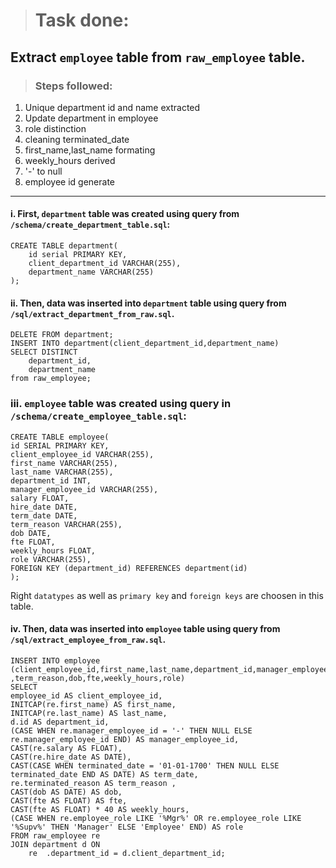 > # Task done: 
## Extract `employee`  table from `raw_employee` table.

> ### Steps followed: 
1. Unique department id and name extracted
2. Update department in employee
3. role distinction
4. cleaning terminated_date
5. first_name,last_name formating
6. weekly_hours derived
7. '-' to null
8. employee id generate

---
#### i. First, `department` table was created using query from `/schema/create_department_table.sql`:
```
CREATE TABLE department(
 	id serial PRIMARY KEY,
 	client_department_id VARCHAR(255),
 	department_name VARCHAR(255)
); 
```

#### ii. Then, data was inserted into `department` table using query from `/sql/extract_department_from_raw.sql`.
```
DELETE FROM department;
INSERT INTO department(client_department_id,department_name) 
SELECT DISTINCT 
	department_id,
	department_name 	
from raw_employee;
```


### iii. `employee` table was created using query in `/schema/create_employee_table.sql`:
```
CREATE TABLE employee(
id SERIAL PRIMARY KEY,
client_employee_id VARCHAR(255),
first_name VARCHAR(255),
last_name VARCHAR(255),
department_id INT,
manager_employee_id VARCHAR(255),
salary FLOAT,
hire_date DATE,
term_date DATE,
term_reason VARCHAR(255),
dob DATE,
fte FLOAT,
weekly_hours FLOAT,
role VARCHAR(255),
FOREIGN KEY (department_id) REFERENCES department(id) 
);
```
Right `datatypes` as well as `primary key` and `foreign keys` are choosen in this table.

#### iv. Then, data was inserted into `employee` table using query from `/sql/extract_employee_from_raw.sql`.
```
INSERT INTO employee (client_employee_id,first_name,last_name,department_id,manager_employee_id,salary,hire_date,term_date
,term_reason,dob,fte,weekly_hours,role)
SELECT 
employee_id AS client_employee_id, 
INITCAP(re.first_name) AS first_name,
INITCAP(re.last_name) AS last_name,
d.id AS department_id,
(CASE WHEN re.manager_employee_id = '-' THEN NULL ELSE re.manager_employee_id END) AS manager_employee_id,
CAST(re.salary AS FLOAT),
CAST(re.hire_date AS DATE),
CAST(CASE WHEN terminated_date = '01-01-1700' THEN NULL ELSE terminated_date END AS DATE) AS term_date,
re.terminated_reason AS term_reason ,
CAST(dob AS DATE) AS dob,
CAST(fte AS FLOAT) AS fte,
CAST(fte AS FLOAT) * 40 AS weekly_hours,
(CASE WHEN re.employee_role LIKE '%Mgr%' OR re.employee_role LIKE '%Supv%' THEN 'Manager' ELSE 'Employee' END) AS role
FROM raw_employee re
JOIN department d ON 
    re  .department_id = d.client_department_id;
```
